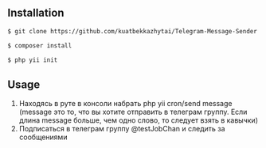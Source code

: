 ## Installation

```bash
$ git clone https://github.com/kuatbekkazhytai/Telegram-Message-Sender
```
```bash
$ composer install
```

```bash
$ php yii init
```

## Usage

1. Находясь в руте в консоли набрать php yii cron/send message (message это то, что вы хотите отправить в телеграм группу. Если длина message больше, чем одно слово, то следует взять в кавычки)
2. Подписаться в телеграм группу @testJobChan и следить за сообщениями 

